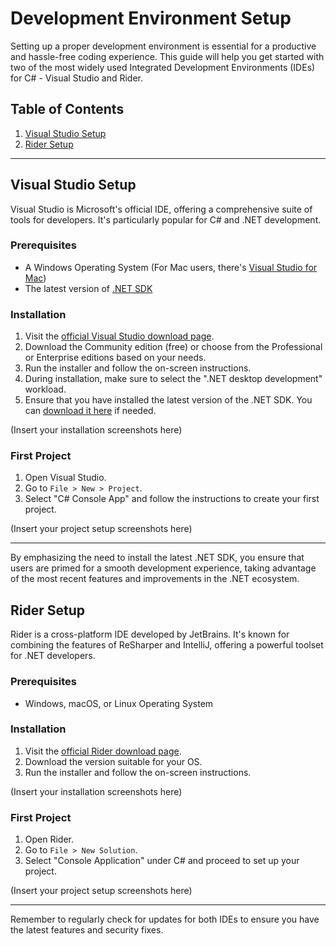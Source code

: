 # Development Environment Setup

Setting up a proper development environment is essential for a productive and hassle-free coding experience. This guide will help you get started with two of the most widely used Integrated Development Environments (IDEs) for C# - Visual Studio and Rider.

## Table of Contents

1. [Visual Studio Setup](#visual-studio)
2. [Rider Setup](#rider)

---

## Visual Studio Setup

Visual Studio is Microsoft's official IDE, offering a comprehensive suite of tools for developers. It's particularly popular for C# and .NET development.

### Prerequisites

- A Windows Operating System (For Mac users, there's [Visual Studio for Mac](https://visualstudio.microsoft.com/vs/mac/))
- The latest version of [.NET SDK](https://dotnet.microsoft.com/download/dotnet)

### Installation

1. Visit the [official Visual Studio download page](https://visualstudio.microsoft.com/downloads/).
2. Download the Community edition (free) or choose from the Professional or Enterprise editions based on your needs.
3. Run the installer and follow the on-screen instructions.
4. During installation, make sure to select the ".NET desktop development" workload.
5. Ensure that you have installed the latest version of the .NET SDK. You can [download it here](https://dotnet.microsoft.com/download/dotnet) if needed.

(Insert your installation screenshots here)

### First Project

1. Open Visual Studio.
2. Go to `File > New > Project`.
3. Select "C# Console App" and follow the instructions to create your first project.

(Insert your project setup screenshots here)

---

By emphasizing the need to install the latest .NET SDK, you ensure that users are primed for a smooth development experience, taking advantage of the most recent features and improvements in the .NET ecosystem.

## Rider Setup

Rider is a cross-platform IDE developed by JetBrains. It's known for combining the features of ReSharper and IntelliJ, offering a powerful toolset for .NET developers.

### Prerequisites

- Windows, macOS, or Linux Operating System

### Installation

1. Visit the [official Rider download page](https://www.jetbrains.com/rider/download/).
2. Download the version suitable for your OS.
3. Run the installer and follow the on-screen instructions.

(Insert your installation screenshots here)

### First Project

1. Open Rider.
2. Go to `File > New Solution`.
3. Select "Console Application" under C# and proceed to set up your project.

(Insert your project setup screenshots here)

---

Remember to regularly check for updates for both IDEs to ensure you have the latest features and security fixes.

